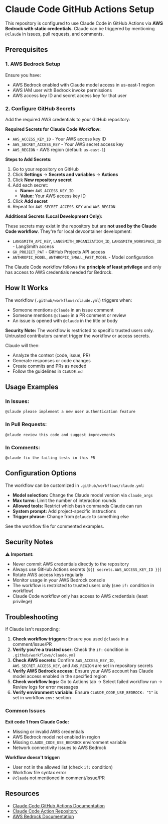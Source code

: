 # Claude Code GitHub Actions Setup

This repository is configured to use Claude Code in GitHub Actions via **AWS Bedrock with static credentials**. Claude can be triggered by mentioning `@claude` in issues, pull requests, and comments.

## Prerequisites

### 1. AWS Bedrock Setup

Ensure you have:
- AWS Bedrock enabled with Claude model access in us-east-1 region
- AWS IAM user with Bedrock invoke permissions
- AWS access key ID and secret access key for that user

### 2. Configure GitHub Secrets

Add the required AWS credentials to your GitHub repository:

**Required Secrets for Claude Code Workflow:**
- `AWS_ACCESS_KEY_ID` - Your AWS access key ID
- `AWS_SECRET_ACCESS_KEY` - Your AWS secret access key
- `AWS_REGION` - AWS region (default: `us-east-1`)

**Steps to Add Secrets:**

1. Go to your repository on GitHub
2. Click **Settings** → **Secrets and variables** → **Actions**
3. Click **New repository secret**
4. Add each secret:
   - **Name:** `AWS_ACCESS_KEY_ID`
   - **Value:** Your AWS access key ID
5. Click **Add secret**
6. Repeat for `AWS_SECRET_ACCESS_KEY` and `AWS_REGION`

**Additional Secrets (Local Development Only):**

These secrets may exist in the repository but are **not used by the Claude Code workflow**. They're for local devcontainer development:
- `LANGSMITH_API_KEY`, `LANGSMITH_ORGANIZATION_ID`, `LANGSMITH_WORKSPACE_ID` - LangSmith access
- `GH_PROJECT_PAT` - GitHub Projects API access
- `ANTHROPIC_MODEL`, `ANTHROPIC_SMALL_FAST_MODEL` - Model configuration

The Claude Code workflow follows the **principle of least privilege** and only has access to AWS credentials needed for Bedrock.

## How It Works

The workflow (`.github/workflows/claude.yml`) triggers when:

- Someone mentions `@claude` in an issue comment
- Someone mentions `@claude` in a PR comment or review
- An issue is opened with `@claude` in the title or body

**Security Note:** The workflow is restricted to specific trusted users only. Untrusted contributors cannot trigger the workflow or access secrets.

Claude will then:
- Analyze the context (code, issue, PR)
- Generate responses or code changes
- Create commits and PRs as needed
- Follow the guidelines in `CLAUDE.md`

## Usage Examples

### In Issues:
```
@claude please implement a new user authentication feature
```

### In Pull Requests:
```
@claude review this code and suggest improvements
```

### In Comments:
```
@claude fix the failing tests in this PR
```

## Configuration Options

The workflow can be customized in `.github/workflows/claude.yml`:

- **Model selection:** Change the Claude model version via `claude_args`
- **Max turns:** Limit the number of interaction rounds
- **Allowed tools:** Restrict which bash commands Claude can run
- **System prompt:** Add project-specific instructions
- **Trigger phrase:** Change from `@claude` to something else

See the workflow file for commented examples.

## Security Notes

⚠️ **Important:**
- Never commit AWS credentials directly to the repository
- Always use GitHub Actions secrets (`${{ secrets.AWS_ACCESS_KEY_ID }}`)
- Rotate AWS access keys regularly
- Monitor usage in your AWS Bedrock console
- The workflow is restricted to trusted users only (see `if:` condition in workflow)
- Claude Code workflow only has access to AWS credentials (least privilege)

## Troubleshooting

If Claude isn't responding:

1. **Check workflow triggers:** Ensure you used `@claude` in a comment/issue/PR
2. **Verify you're a trusted user:** Check the `if:` condition in `.github/workflows/claude.yml`
3. **Check AWS secrets:** Confirm `AWS_ACCESS_KEY_ID`, `AWS_SECRET_ACCESS_KEY`, and `AWS_REGION` are set in repository secrets
4. **Verify AWS Bedrock access:** Ensure your AWS account has Claude model access enabled in the specified region
5. **Check workflow logs:** Go to Actions tab → Select failed workflow run → Review logs for error messages
6. **Verify environment variable:** Ensure `CLAUDE_CODE_USE_BEDROCK: "1"` is set in workflow `env:` section

### Common Issues

**Exit code 1 from Claude Code:**
- Missing or invalid AWS credentials
- AWS Bedrock model not enabled in region
- Missing `CLAUDE_CODE_USE_BEDROCK` environment variable
- Network connectivity issues to AWS Bedrock

**Workflow doesn't trigger:**
- User not in the allowed list (check `if:` condition)
- Workflow file syntax error
- `@claude` not mentioned in comment/issue/PR

## Resources

- [Claude Code GitHub Actions Documentation](https://docs.claude.com/en/docs/claude-code/github-actions)
- [Claude Code Action Repository](https://github.com/anthropics/claude-code-action)
- [AWS Bedrock Documentation](https://docs.aws.amazon.com/bedrock/)

